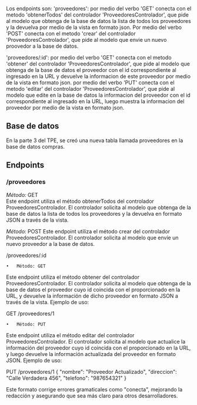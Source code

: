 
Los endpoints son:
'proveedores':
por medio del verbo 'GET' conecta con el metodo 'obtenerTodos' del controlador 'ProveedoresControlador', que pide al modelo que obtenga de la base de datos la lista de todos los proveedores y la devuelva por medio de la vista en formato json. 
Por medio del verbo 'POST' conecta con el metodo 'crear' del controlador 'ProveedoresControlador', que pide al modelo que envie un nuevo proovedor a la base de datos. 

'proveedores/:id':
por medio del verbo 'GET' conecta con el metodo 'obtener' del controlador 'ProveedoresControlador', que pide al modelo que obtenga de la base de datos el proveedor con el id correspondiente al ingresado en la URL y devuelve la informacion de este proveedor por medio de la vista en formato json. 
por medio del verbo 'PUT' conecta con el metodo 'editar' del controlador 'ProveedoresControlador', que pide al modelo que edite en la base de datos la informacion del proveedor con el id correspondiente al ingresado en la URL, luego muestra la informacion del proveedor por medio de la vista en formato json. 

## Base de datos

En la parte 3 del TPE, se creó una nueva tabla llamada proveedores en la base de datos compras.

## Endpoints

### /proveedores

*Método:* GET  
  Este endpoint utiliza el método obtenerTodos del controlador ProveedoresControlador. El controlador solicita al modelo que obtenga de la base de datos la lista de todos los proveedores y la devuelva en formato JSON a través de la vista.

*Método:* POST
    Este endpoint utiliza el método crear del controlador ProveedoresControlador. El controlador solicita al modelo que envíe un nuevo proveedor a la base de datos.


/proveedores/:id

	•	Método: GET
Este endpoint utiliza el método obtener del controlador ProveedoresControlador. El controlador solicita al modelo que obtenga de la base de datos el proveedor cuyo id coincida con el proporcionado en la URL, y devuelve la información de dicho proveedor en formato JSON a través de la vista.
Ejemplo de uso:

GET /proveedores/1


	•	Método: PUT
Este endpoint utiliza el método editar del controlador ProveedoresControlador. El controlador solicita al modelo que actualice la información del proveedor cuyo id coincida con el proporcionado en la URL, y luego devuelve la información actualizada del proveedor en formato JSON.
Ejemplo de uso:

PUT /proveedores/1
{
  "nombre": "Proveedor Actualizado",
  "direccion": "Calle Verdadera 456",
  "telefono": "987654321"
}

Este formato corrige errores gramaticales como "conecta", mejorando la redacción y asegurando que sea más claro para otros desarrolladores.